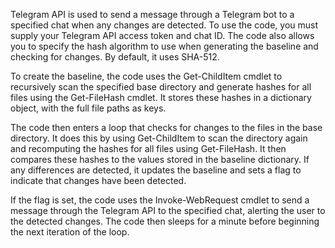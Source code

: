 Telegram API is used to send a message through a Telegram bot to a specified chat when any changes are detected. To use the code, you must supply your Telegram API access token and chat ID. The code also allows you to specify the hash algorithm to use when generating the baseline and checking for changes. By default, it uses SHA-512.

To create the baseline, the code uses the Get-ChildItem cmdlet to recursively scan the specified base directory and generate hashes for all files using the Get-FileHash cmdlet. It stores these hashes in a dictionary object, with the full file paths as keys.

The code then enters a loop that checks for changes to the files in the base directory. It does this by using Get-ChildItem to scan the directory again and recomputing the hashes for all files using Get-FileHash. It then compares these hashes to the values stored in the baseline dictionary. If any differences are detected, it updates the baseline and sets a flag to indicate that changes have been detected.

If the flag is set, the code uses the Invoke-WebRequest cmdlet to send a message through the Telegram API to the specified chat, alerting the user to the detected changes. The code then sleeps for a minute before beginning the next iteration of the loop.
